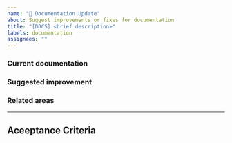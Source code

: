 ```yaml
---
name: "📝 Documentation Update"
about: Suggest improvements or fixes for documentation
title: "[DOCS] <brief description>"
labels: documentation
assignees: ""
---
```


### Current documentation

<!-- What is missing, unclear, or incorrect? -->

### Suggested improvement

<!-- How should the documentation be improved? -->

### Related areas

<!-- Which files, sections, or pages are affected? -->

---

## Aceeptance Criteria

<!-- Any specific requirements to be fullfilled to fix the issue , leave empty if not needed >
